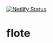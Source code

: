 [![Netlify Status](https://api.netlify.com/api/v1/badges/0c6f9cfc-86ea-4728-b6e3-ae240e5bf2b9/deploy-status)](https://app.netlify.com/sites/floteofficial/deploys)

# flote
